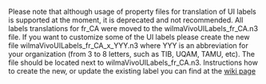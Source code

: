 Please note that although usage of property files for translation of UI labels is supported at the moment, 
it is deprecated and not recommended. All labels translations for fr_CA were moved to the wilmaVivoUILabels_fr_CA.n3 file. 
If you want to customize some of the UI labels please create the new file wilmaVivoUILabels_fr_CA_x_YYY.n3 where YYY is an abbreviation
for your organization (from 3 to 8 letters, such as TIB, UQAM, TAMU, etc). The file should be located next to wilmaVivoUILabels_fr_CA.n3.
Instructions how to create the new, or update the existing label you can find at the 
[wiki page](https://wiki.lyrasis.org/display/VIVO/VIVO+Technical+Documentation)